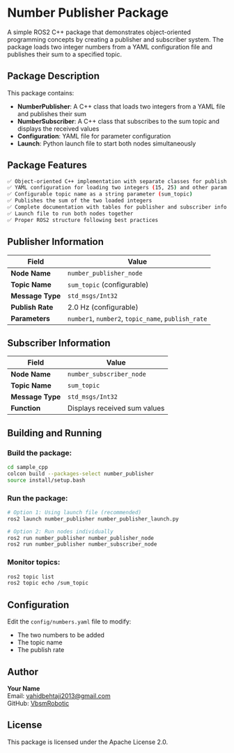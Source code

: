 # Number Publisher Package

A simple ROS2 C++ package that demonstrates object-oriented programming concepts by creating a publisher and subscriber system. The package loads two integer numbers from a YAML configuration file and publishes their sum to a specified topic.

## Package Description
This package contains:
- **NumberPublisher**: A C++ class that loads two integers from a YAML file and publishes their sum
- **NumberSubscriber**: A C++ class that subscribes to the sum topic and displays the received values
- **Configuration**: YAML file for parameter configuration
- **Launch**: Python launch file to start both nodes simultaneously

## Package Features
```bash
✅ Object-oriented C++ implementation with separate classes for publisher and subscriber
✅ YAML configuration for loading two integers (15, 25) and other parameters
✅ Configurable topic name as a string parameter (sum_topic)
✅ Publishes the sum of the two loaded integers
✅ Complete documentation with tables for publisher and subscriber information
✅ Launch file to run both nodes together
✅ Proper ROS2 structure following best practices
```
## Publisher Information

| Field | Value |
|-------|-------|
| **Node Name** | `number_publisher_node` |
| **Topic Name** | `sum_topic` (configurable) |
| **Message Type** | `std_msgs/Int32` |
| **Publish Rate** | 2.0 Hz (configurable) |
| **Parameters** | `number1`, `number2`, `topic_name`, `publish_rate` |

## Subscriber Information

| Field | Value |
|-------|-------|
| **Node Name** | `number_subscriber_node` |
| **Topic Name** | `sum_topic` |
| **Message Type** | `std_msgs/Int32` |
| **Function** | Displays received sum values |

## Building and Running

### Build the package:
```bash
cd sample_cpp
colcon build --packages-select number_publisher
source install/setup.bash
```

### Run the package:
```bash
# Option 1: Using launch file (recommended)
ros2 launch number_publisher number_publisher_launch.py

# Option 2: Run nodes individually
ros2 run number_publisher number_publisher_node
ros2 run number_publisher number_subscriber_node
```

### Monitor topics:
```bash
ros2 topic list
ros2 topic echo /sum_topic
```

## Configuration

Edit the `config/numbers.yaml` file to modify:
- The two numbers to be added
- The topic name
- The publish rate

## Author

**Your Name**  
Email: vahidbehtaji2013@gmail.com  
GitHub: [VbsmRobotic](https://github.com/VbsmRobotic)

## License

This package is licensed under the Apache License 2.0. 